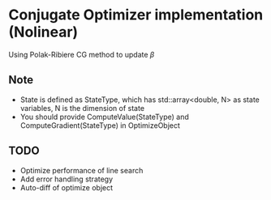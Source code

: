 # Conjugate Optimizer implementation (Nolinear)
Using Polak-Ribiere CG method to update $\beta$
## Note
* State is defined as StateType<N>, which has std::array<double, N> as state variables, N is the dimension of state
* You should provide ComputeValue(StateType) and ComputeGradient(StateType) in OptimizeObject

## TODO
* Optimize performance of line search
* Add error handling strategy
* Auto-diff of optimize object
